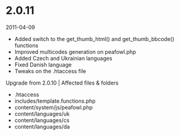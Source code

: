 # 2.0.11

2011-04-09

- Added switch to the get_thumb_html() and get_thumb_bbcode() functions
- Improved multicodes generation on peafowl.php
- Added Czech and Ukrainian languages
- Fixed Danish language
- Tweaks on the .htaccess file

Upgrade from 2.0.10 | Affected files & folders

- .htaccess
- includes/template.functions.php
- content/system/js/peafowl.php
- content/languages/uk
- content/languages/cs
- content/languages/da
